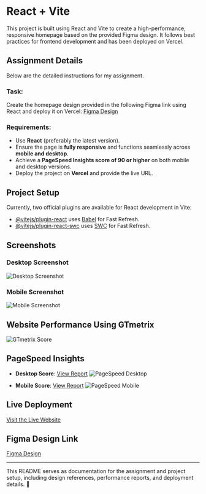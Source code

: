 # React + Vite

This project is built using React and Vite to create a high-performance, responsive homepage based on the provided Figma design. It follows best practices for frontend development and has been deployed on Vercel.

## Assignment Details
 Below are the detailed instructions for my assignment.

### **Task:**
Create the homepage design provided in the following Figma link using React and deploy it on Vercel:
[Figma Design](https://www.figma.com/design/BWtutOCqSUinQiqoSCDQ0c/Register-Karo-Home-Page-(Copy)?node-id=1-21315&t=ykFkMYHskTXnWN3z-0)

### **Requirements:**
- Use **React** (preferably the latest version).
- Ensure the page is **fully responsive** and functions seamlessly across **mobile and desktop**.
- Achieve a **PageSpeed Insights score of 90 or higher** on both mobile and desktop versions.
- Deploy the project on **Vercel** and provide the live URL.

## **Project Setup**

Currently, two official plugins are available for React development in Vite:

- [@vitejs/plugin-react](https://github.com/vitejs/vite-plugin-react/blob/main/packages/plugin-react/README.md) uses [Babel](https://babeljs.io/) for Fast Refresh.
- [@vitejs/plugin-react-swc](https://github.com/vitejs/vite-plugin-react-swc) uses [SWC](https://swc.rs/) for Fast Refresh.

## **Screenshots**

### **Desktop Screenshot**
![Desktop Screenshot](https://github.com/user-attachments/assets/583ef5eb-8b55-4644-9807-b36e2e5995e4)

### **Mobile Screenshot**
![Mobile Screenshot](https://github.com/user-attachments/assets/9cc6f0c0-db3c-4f58-a1c8-cbf9db8fe07b)

## **Website Performance Using GTmetrix**
![GTmetrix Score](https://github.com/user-attachments/assets/7c3de883-0401-4c0a-ace8-8b662ebbd67e)

## **PageSpeed Insights**
- **Desktop Score**: [View Report](https://pagespeed.web.dev/analysis/https-register-karo-task-vercel-app/fw15sfdpgn?form_factor=desktop)
![PageSpeed Desktop](https://github.com/user-attachments/assets/0a87bd73-6e47-41cf-bb34-63c6624229dd)

- **Mobile Score**: [View Report](https://pagespeed.web.dev/analysis/https-register-karo-task-vercel-app/fw15sfdpgn?form_factor=mobile)
![PageSpeed Mobile](https://github.com/user-attachments/assets/8f181fde-1bba-48e5-a722-830daf1e7fe8)

## **Live Deployment**
[Visit the Live Website](https://register-karo-task.vercel.app/)

## **Figma Design Link**
[Figma Design](https://www.figma.com/design/BWtutOCqSUinQiqoSCDQ0c/Register-Karo-Home-Page-(Copy)?node-id=1-21315&t=9C0PMt6b4vvupYpo-0)

---
This README serves as documentation for the assignment and project setup, including design references, performance reports, and deployment details. 🚀

